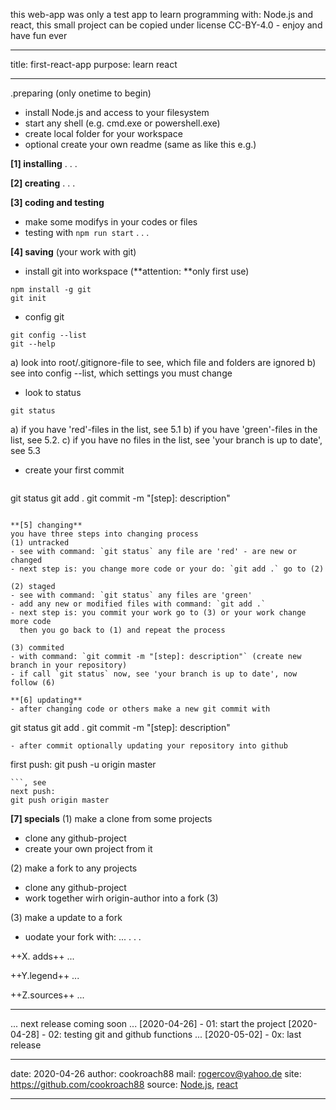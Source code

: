 this web-app was only a test app to learn programming with:
Node.js and react, this small project can be copied under
license CC-BY-4.0 - enjoy and have fun ever
- - - - - - - - - - - - - - - - - - - - - - - - - - - - - -
title: first-react-app
purpose: learn react
- - - - - - - - - - - - - - - - - - - - - - - - - - - - - -
.preparing (only onetime to begin)
- install Node.js and access to your filesystem
- start any shell (e.g. cmd.exe or powershell.exe)
- create local folder for your workspace
- optional create your own readme (same as like this e.g.)

**[1] installing**
. . . 

**[2] creating**
. . .

**[3] coding and testing**
- make some modifys in your codes or files
- testing with `npm run start`
. . . 

**[4] saving** (your work with git)
- install git into workspace (**attention: **only first use)
```
npm install -g git
git init
```
- config git
```
git config --list
git --help
```
a) look into root/.gitignore-file to see, which file and folders are ignored
b) see into config --list, which settings you must change

- look to status
```
git status
```
a) if you have 'red'-files in the list, see 5.1
b) if you have 'green'-files in the list, see 5.2.
c) if you have no files in the list, see 'your branch is up to date', see 5.3

- create your first commit
  ```
git status
git add .
git commit -m "[step]: description"
```

**[5] changing**
you have three steps into changing process
(1) untracked
- see with command: `git status` any file are 'red' - are new or changed
- next step is: you change more code or your do: `git add .` go to (2)

(2) staged
- see with command: `git status` any files are 'green' 
- add any new or modified files with command: `git add .` 
- next step is: you commit your work go to (3) or your work change more code
  then you go back to (1) and repeat the process

(3) commited
- with command: `git commit -m "[step]: description"` (create new branch in your repository)
- if call `git status` now, see 'your branch is up to date', now follow (6)

**[6] updating**
- after changing code or others make a new git commit with
  ```
git status
git add .
git commit -m "[step]: description"
```
- after commit optionally updating your repository into github
```
first push:
git push -u origin master
```
```, see
next push:
git push origin master
```

**[7] specials**
(1) make a clone from some projects
- clone any github-project
- create your own project from it

(2) make a fork to any projects
- clone any github-project
- work together wirh origin-author into a fork (3)

(3) make a update to a fork
- uodate your fork with: ...
. . .

++X. adds++
...

++Y.legend++
...

++Z.sources++
...

* * *

...
next release coming soon ...
[2020-04-26] - 01: start the project
[2020-04-28] - 02: testing git and github functions
...
[2020-05-02] - 0x: last release
***********************************************************
date:	2020-04-26
author:	cookroach88
mail:	rogercov@yahoo.de
site:	https://github.com/cookroach88
source:	[Node.js](https://nodejs.org/de/download/), [react](https://de.reactjs.org/)	
***********************************************************